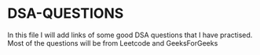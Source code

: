 # DSA-QUESTIONS

In this file I will add links of some good DSA questions that I have practised.
Most of the questions will be from Leetcode and GeeksForGeeks
